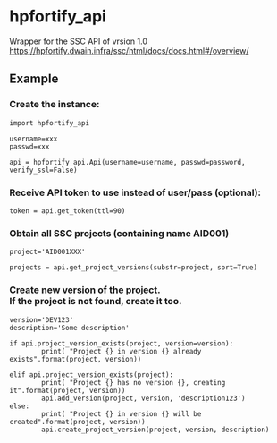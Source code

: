 # hpfortify_api
Wrapper for the SSC API of vrsion 1.0</br>
https://hpfortify.dwain.infra/ssc/html/docs/docs.html#/overview/

## Example

### Create the instance:
```
import hpfortify_api

username=xxx
passwd=xxx

api = hpfortify_api.Api(username=username, passwd=password, verify_ssl=False)
```

### Receive API token to use instead of user/pass (optional):
```
token = api.get_token(ttl=90)
```

### Obtain all SSC projects (containing name AID001)
```
project='AID001XXX'

projects = api.get_project_versions(substr=project, sort=True)
```

### Create new version of the project.</br>If the project is not found, create it too.
```
version='DEV123'
description='Some description'

if api.project_version_exists(project, version=version):
        print( "Project {} in version {} already exists".format(project, version))

elif api.project_version_exists(project):
        print( "Project {} has no version {}, creating it".format(project, version))
        api.add_version(project, version, 'description123')
else:
        print( "Project {} in version {} will be created".format(project, version))
        api.create_project_version(project, version, description)
```
